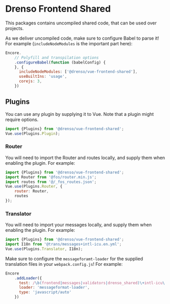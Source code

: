 # Drenso Frontend Shared

This packages contains uncompiled shared code, that can be used over projects.

As we deliver uncompiled code, make sure to configure Babel to parse it!
For example (`includeNodeModules` is the important part here):

```.js
Encore.
    // Polyfill and transpilation options
    .configureBabel(function (babelConfig) {
    }, {
      includeNodeModules: ['@drenso/vue-frontend-shared'],
      useBuiltIns: 'usage',
      corejs: 3,
    })
```

## Plugins

You can use any plugin by supplying it to Vue. Note that a plugin might require options.

```js
import {Plugins} from '@drenso/vue-frontend-shared';
Vue.use(Plugins.Plugin);
```

### Router

You will need to import the Router and routes locally, and supply them when enabling the plugin.
For example:

```js
import {Plugins} from '@drenso/vue-frontend-shared';
import Router from '@fos/router.min.js';
import routes from '@/_fos_routes.json';
Vue.use(Plugins.Router, {
    router: Router,
    routes
});
```

### Translator

You will need to import your messages locally, and supply them when enabling the plugin.
For example:

```js
import {Plugins} from '@drenso/vue-frontend-shared';
import I18n from '@trans/messages+intl-icu.en.yml';
Vue.use(Plugins.Translator, I18n);
```

Make sure to configure the `messageforamt-loader` for the supplied translation files in your `webpack.config.js`!
For example:

```js
Encore
    .addLoader({
      test: /\b(frontend|messages|validators|drenso_shared)\+intl-icu\.(.+)\.yml$/,
      loader: 'messageformat-loader',
      type: 'javascript/auto'
    })
```
